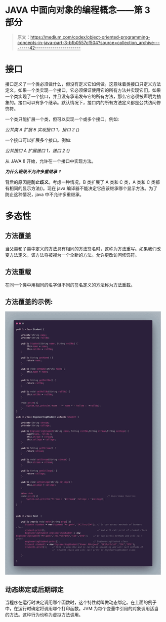 # JAVA 中面向对象的编程概念——第 3 部分

> 原文：<https://medium.com/codex/object-oriented-programming-concepts-in-java-part-3-bfb0557cf504?source=collection_archive---------42----------------------->

# 接口

接口定义了一个类必须做什么，但没有定义它如何做。这意味着类接口只定义方法定义。如果一个类实现一个接口，它必须保证使用它的所有方法并实现它们。如果一个类实现了一个接口，并且没有承诺发布它的所有方法，那么它必须被声明为抽象的。接口可以有多个继承。默认情况下，接口内的所有方法定义都是公共访问修饰符。

一个类只能扩展一个类，但可以实现一个或多个接口。例如:

*公共类 A 扩展 B 实现接口 1，接口 2 {}*

一个接口可以扩展多个接口。例如:

*公共接口 A 扩展接口 1，接口 2 {}*

从 JAVA 8 开始，允许在一个接口中实现方法。

***为什么班级不允许多重继承？***

背后的原因是**防止歧义**。考虑一种情况，B 类扩展了 A 类和 C 类，A 类和 C 类都有相同的显示方法()。现在 java 编译器不能决定它应该继承哪个显示方法。为了防止这种情况，java 中不允许多重继承。

# 多态性

## **方法覆盖**

当父类和子类中定义的方法具有相同的方法签名时，这称为方法重写。如果我们改变方法定义，该方法将被视为一个全新的方法。允许更改访问修饰符。

## 方法重载

在同一个类中用相同的名字但不同的签名定义的方法称为方法重载。

## 方法覆盖的示例:

![](img/a7af62446406cc9c58bf6f126febc0d5.png)

## 动态绑定或后期绑定

当程序在运行时决定调用哪个函数时，这个特性就叫做动态绑定。在上面的例子中，在运行时确定将调用哪个打印函数。JVM 为每个变量中引用的对象调用适当的方法。这种行为也称为虚拟方法调用。